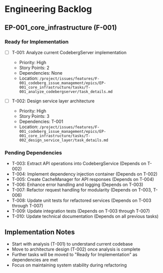 # Engineering Backlog

## EP-001_core_infrastructure (F-001)

### Ready for Implementation

- [ ] T-001: Analyze current CodebergServer implementation

  - Priority: High
  - Story Points: 2
  - Dependencies: None
  - Location: `/project/issues/features/F-001_codeberg_issue_management/epics/EP-001_core_infrastructure/tasks/T-001_analyze_codebergserver/task_details.md`

- [ ] T-002: Design service layer architecture
  - Priority: High
  - Story Points: 3
  - Dependencies: T-001
  - Location: `/project/issues/features/F-001_codeberg_issue_management/epics/EP-001_core_infrastructure/tasks/T-002_design_service_layer/task_details.md`

### Pending Dependencies

- T-003: Extract API operations into CodebergService (Depends on T-002)
- T-004: Implement dependency injection container (Depends on T-002)
- T-005: Create CacheManager for API responses (Depends on T-004)
- T-006: Enhance error handling and logging (Depends on T-003)
- T-007: Refactor request handling for modularity (Depends on T-003, T-006)
- T-008: Update unit tests for refactored services (Depends on T-003 through T-007)
- T-009: Update integration tests (Depends on T-003 through T-007)
- T-010: Update technical documentation (Depends on all previous tasks)

## Implementation Notes

- Start with analysis (T-001) to understand current codebase
- Move to architecture design (T-002) once analysis is complete
- Further tasks will be moved to "Ready for Implementation" as dependencies are met
- Focus on maintaining system stability during refactoring
